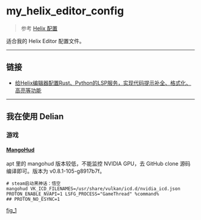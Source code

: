 # my_helix_editor_config

> 参考 [Helix 配置](https://docs.helix-editor.com/configuration.html)

适合我的 Helix Editor 配置文件。

---

## 链接

- [给Helix编辑器配置Rust、Python的LSP服务，实现代码提示补全、格式化、高亮等功能 ](https://www.bilibili.com/read/cv25583084/)

---

## 我在使用 Delian

### 游戏

#### [MangoHud](https://github.com/flightlessmango/MangoHud)

apt 里的 mangohud 版本较低，不能监控 NVIDIA GPU，去 GitHub clone 源码编译即可。版本为 v0.8.1-105-g8917b7f。

```
# steam启动黑神话：悟空
mangohud VK_ICD_FILENAMES=/usr/share/vulkan/icd.d/nvidia_icd.json PROTON_ENABLE_NVAPI=1 LSFG_PROCESS="GameThread" %command%
## PROTON_NO_ESYNC=1

```

[fig_1](figures/fig_1.png)
